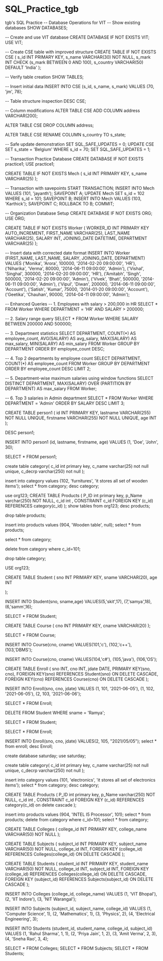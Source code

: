 # SQL_Practice_tgb
tgb's SQL Practice
-- Database Operations for VIT
-- Show existing databases
SHOW DATABASES;

-- Create and use VIT database
CREATE DATABASE IF NOT EXISTS VIT;
USE VIT;

-- Create CSE table with improved structure
CREATE TABLE IF NOT EXISTS CSE (
    s_id INT PRIMARY KEY,
    s_name VARCHAR(30) NOT NULL,
    s_mark INT CHECK (s_mark BETWEEN 0 AND 100),
    s_country VARCHAR(50) DEFAULT 'India'
);

-- Verify table creation
SHOW TABLES;

-- Insert initial data
INSERT INTO CSE (s_id, s_name, s_mark) 
VALUES (70, 'jm', 78);

-- Table structure inspection
DESC CSE;

-- Column modifications
ALTER TABLE CSE 
ADD COLUMN address VARCHAR(200);

ALTER TABLE CSE 
DROP COLUMN address;

ALTER TABLE CSE 
RENAME COLUMN s_country TO s_state;

-- Safe update demonstration
SET SQL_SAFE_UPDATES = 0;
UPDATE CSE 
SET s_state = 'Belgium' 
WHERE s_id = 70;
SET SQL_SAFE_UPDATES = 1;

-- Transaction Practice Database
CREATE DATABASE IF NOT EXISTS practice1;
USE practice1;

CREATE TABLE IF NOT EXISTS Mech (
    s_id INT PRIMARY KEY,
    s_name VARCHAR(25)
);

-- Transaction with savepoints
START TRANSACTION;
INSERT INTO Mech VALUES (101, 'jayanth');
SAVEPOINT A;
UPDATE Mech SET s_id = 102 WHERE s_id = 101;
SAVEPOINT B;
INSERT INTO Mech VALUES (103, 'Karthick');
SAVEPOINT C;
ROLLBACK TO B;
COMMIT;

-- Organization Database Setup
CREATE DATABASE IF NOT EXISTS ORG;
USE ORG;

CREATE TABLE IF NOT EXISTS Worker (
    WORKER_ID INT PRIMARY KEY AUTO_INCREMENT,
    FIRST_NAME VARCHAR(25),
    LAST_NAME VARCHAR(25),
    SALARY INT,
    JOINING_DATE DATETIME,
    DEPARTMENT VARCHAR(25)
);

-- Insert data with corrected date format
INSERT INTO Worker (FIRST_NAME, LAST_NAME, SALARY, JOINING_DATE, DEPARTMENT) VALUES
('Monika', 'Arora', 100000, '2014-02-20 09:00:00', 'HR'),
('Niharika', 'Verma', 80000, '2014-06-11 09:00:00', 'Admin'),
('Vishal', 'Singhal', 300000, '2014-02-20 09:00:00', 'HR'),
('Amitabh', 'Singh', 500000, '2014-02-20 09:00:00', 'Admin'),
('Vivek', 'Bhati', 500000, '2014-06-11 09:00:00', 'Admin'),
('Vipul', 'Diwan', 200000, '2014-06-11 09:00:00', 'Account'),
('Satish', 'Kumar', 75000, '2014-01-20 09:00:00', 'Account'),
('Geetika', 'Chauhan', 90000, '2014-04-11 09:00:00', 'Admin');

-- Enhanced Queries
-- 1. Employees with salary > 200,000 in HR
SELECT * FROM Worker 
WHERE DEPARTMENT = 'HR' AND SALARY > 200000;

-- 2. Salary range query
SELECT * FROM Worker 
WHERE SALARY BETWEEN 200000 AND 500000;

-- 3. Department statistics
SELECT 
    DEPARTMENT,
    COUNT(*) AS employee_count,
    AVG(SALARY) AS avg_salary,
    MAX(SALARY) AS max_salary,
    MIN(SALARY) AS min_salary
FROM Worker
GROUP BY DEPARTMENT
ORDER BY employee_count DESC;

-- 4. Top 2 departments by employee count
SELECT DEPARTMENT, COUNT(*) AS employee_count
FROM Worker
GROUP BY DEPARTMENT
ORDER BY employee_count DESC
LIMIT 2;

-- 5. Department-wise maximum salaries using window functions
SELECT DISTINCT DEPARTMENT,
MAX(SALARY) OVER (PARTITION BY DEPARTMENT) AS max_salary
FROM Worker;

-- 6. Top 3 salaries in Admin department
SELECT * FROM Worker
WHERE DEPARTMENT = 'Admin'
ORDER BY SALARY DESC
LIMIT 3;

CREATE TABLE person1 (
    id INT PRIMARY KEY, 
    lastname VARCHAR(255) NOT NULL UNIQUE, 
    firstname VARCHAR(255) NOT NULL UNIQUE, 
    age INT
);

DESC person1;

INSERT INTO person1 (id, lastname, firstname, age) 
VALUES (1, 'Doe', 'John', 30);


SELECT * FROM person1;

create table category(
c_id int primary key,
c_name varchar(25) not null unique,
c_decrp varchar(250) not null
);

insert into category values (102, 'furnitures', 'it stores all set of wooden items');
select * from category;
desc category;

use org123;
CREATE TABLE Products (
    P_ID int primary key,
    p_Name varchar(250) NOT NULL,
    c_id int ,
    CONSTRAINT c_id FOREIGN KEY (c_id)
    REFERENCES category(c_id)
);
show tables from org123;
desc products;

drop table products;

insert into products values (904, 'Wooden table', null);
select * from products;


select * from category;

delete from category where c_id=101;

drop table category;

USE org123;


CREATE TABLE Student (
    sno INT PRIMARY KEY,
    sname VARCHAR(20),
    age INT

);


INSERT INTO Student(sno, sname,age) 
 VALUES(5,'skit',17),
       (7,'samya',18),
       (6,'samm',16);

SELECT *
FROM Student;

CREATE TABLE Course (
    cno INT PRIMARY KEY,
    cname VARCHAR(20)
);

SELECT *
FROM Course;

INSERT INTO Course(cno, cname) 
 VALUES(101,'c'),
       (102,'c++'),
       (103,'DBMS');

INSERT INTO Course(cno, cname) 
 VALUES(104,'c#'),
       (105,'java'),
       (106,'OS');

CREATE TABLE Enroll (
    sno INT,
    cno INT,
    jdate DATE,
    PRIMARY KEY(sno, cno),
    FOREIGN KEY(sno) REFERENCES Student(sno) ON DELETE CASCADE,
    FOREIGN KEY(cno) REFERENCES Course(cno) ON DELETE CASCADE
);

INSERT INTO Enroll(sno, cno, jdate) 
VALUES (1, 101, '2021-06-05'),
       (1, 102, '2021-06-05'),
       (2, 103, '2021-06-06');

SELECT * FROM Enroll;

DELETE FROM Student WHERE sname = 'Ramya';

SELECT * FROM Student;

SELECT * FROM Enroll;

INSERT INTO Enroll(sno, cno, jdate) 
VALUES(2, 105, "2021/05/05");
select * from enroll;
desc Enroll;

create database saturday;
use saturday;

create table category(
c_id int primary key,
c_name varchar(25) not null unique,
c_decrp varchar(250) not null
);

insert into category values (101, 'electronics', 'it stores all set of electronics items');
select * from category;
desc category;

CREATE TABLE Products (
    P_ID int primary key,
    p_Name varchar(250) NOT NULL,
    c_id int ,
    CONSTRAINT c_id FOREIGN KEY (c_id)
    REFERENCES category(c_id) on delete cascade
);

insert into products values (904, 'INTEL I5 Processor', 101);
select * from products;
delete from category where c_id=101;
select * from category;

CREATE TABLE Colleges (
    college_id INT PRIMARY KEY,
    college_name VARCHAR(50) NOT NULL
);

CREATE TABLE Subjects (
    subject_id INT PRIMARY KEY,
    subject_name VARCHAR(50) NOT NULL,
    college_id INT,
    FOREIGN KEY (college_id) REFERENCES Colleges(college_id) ON DELETE CASCADE
);

CREATE TABLE Students (
    student_id INT PRIMARY KEY,
    student_name VARCHAR(50) NOT NULL,
    college_id INT,
    subject_id INT,
    FOREIGN KEY (college_id) REFERENCES Colleges(college_id) ON DELETE CASCADE,
    FOREIGN KEY (subject_id) REFERENCES Subjects(subject_id) ON DELETE CASCADE
);

INSERT INTO Colleges (college_id, college_name) VALUES
    (1, 'VIT Bhopal'),
    (2, 'IIT Indore'),
    (3, 'NIT Warangal');

INSERT INTO Subjects (subject_id, subject_name, college_id) VALUES
    (1, 'Computer Science', 1),
    (2, 'Mathematics', 1),
    (3, 'Physics', 2),
    (4, 'Electrical Engineering', 3);

INSERT INTO Students (student_id, student_name, college_id, subject_id) VALUES
    (1, 'Rahul Sharma', 1, 1),
    (2, 'Priya Jain', 1, 2),
    (3, 'Amit Verma', 2, 3),
    (4, 'Sneha Rao', 3, 4);

SELECT * FROM Colleges;
SELECT * FROM Subjects;
SELECT * FROM Students;

